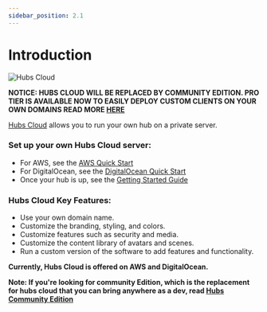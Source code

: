 ```yaml
---
sidebar_position: 2.1
---
```


# Introduction

![Hubs Cloud](/img/hubs-cloud-logo.jpeg)

**NOTICE: HUBS CLOUD WILL BE REPLACED BY COMMUNITY EDITION.
PRO TIER IS AVAILABLE NOW TO EASILY DEPLOY CUSTOM CLIENTS ON YOUR OWN DOMAINS
READ MORE [HERE](https://hubs.mozilla.com/#subscribe)**

[Hubs Cloud](https://hubs.mozilla.com/cloud) allows you to run your own hub on a private server.

### Set up your own Hubs Cloud server:

- For AWS, see the [AWS Quick Start](./hubs-cloud-aws/quick-start.md)
- For DigitalOcean, see the [DigitalOcean Quick Start](./hubs-cloud-do/do-quick-start.md)
- Once your hub is up, see the [Getting Started Guide](./getting-started.md)

### Hubs Cloud Key Features:

- Use your own domain name.
- Customize the branding, styling, and colors.
- Customize features such as security and media.
- Customize the content library of avatars and scenes.
- Run a custom version of the software to add features and functionality.

**Currently, Hubs Cloud is offered on AWS and DigitalOcean.**

**Note: If you're looking for community Edition, which is the replacement for hubs cloud that you can bring anywhere as a dev, read [Hubs Community Edition](/developers/community-edition/intro-ce.md)**
